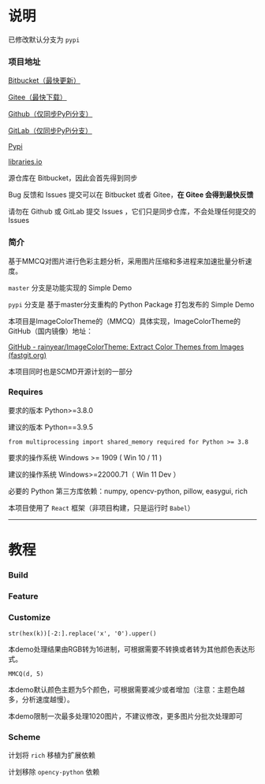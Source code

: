 # 说明

已修改默认分支为 `pypi`

### 项目地址

[Bitbucket（最快更新）](https://bitbucket.org/hi-windom/colorthemeanalyse/src/master/ "默认仓库")

[Gitee（最快下载）](https://gitee.com/hi-windom/color-theme-analyse "主要同步仓库")

[Github（仅同步PyPi分支）](https://github.com/Soltus/color-theme-analyse)

[GitLab（仅同步PyPi分支）](https://gitlab.com/liaoshanyi/ColorThemeAnalyse)

[Pypi](https://pypi.org/project/color-theme-analyse/ "https://pypi.org/project/color-theme-analyse/")

[libraries.io](https://libraries.io/pypi/color-theme-analyse)

源仓库在 Bitbucket，因此会首先得到同步

Bug 反馈和 Issues 提交可以在 Bitbucket 或者 Gitee，**在 Gitee 会得到最快反馈**

请勿在 Github 或 GitLab 提交 Issues ，它们只是同步仓库，不会处理任何提交的 Issues

### 简介

基于MMCQ对图片进行色彩主题分析，采用图片压缩和多进程来加速批量分析速度。

`master` 分支是功能实现的 Simple Demo

`pypi` 分支是 基于master分支重构的 Python Package 打包发布的 Simple Demo

本项目是ImageColorTheme的（MMCQ）具体实现，ImageColorTheme的GitHub（国内镜像）地址：

[GitHub - rainyear/ImageColorTheme: Extract Color Themes from Images (fastgit.org)](https://hub.fastgit.org/rainyear/ImageColorTheme)

本项目同时也是SCMD开源计划的一部分

### Requires

要求的版本 Python>=3.8.0

建议的版本 Python==3.9.5

`from multiprocessing import shared_memory required for Python >= 3.8`

要求的操作系统 Windows >= 1909  ( Win 10 / 11 )

建议的操作系统 Windows>=22000.71（ Win 11 Dev ）

必要的 Python 第三方库依赖：numpy, opencv-python, pillow, easygui, rich

本项目使用了 `React` 框架（非项目构建，只是运行时 `Babel`）

---

# 教程

### Build

### Feature

### Customize

`str(hex(k))[-2:].replace('x', '0').upper()`

本demo处理结果由RGB转为16进制，可根据需要不转换或者转为其他颜色表达形式。

`MMCQ(d, 5)`

本demo默认颜色主题为5个颜色，可根据需要减少或者增加（注意：主题色越多，分析速度越慢）。

本demo限制一次最多处理1020图片，不建议修改，更多图片分批次处理即可

### Scheme

计划将 `rich` 移植为扩展依赖

计划移除 `opency-python` 依赖
